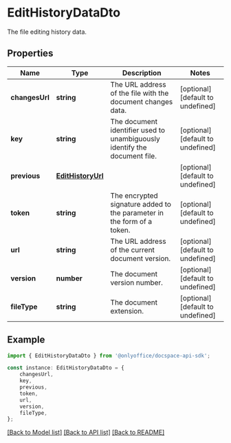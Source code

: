 # EditHistoryDataDto

The file editing history data.

## Properties

Name | Type | Description | Notes
------------ | ------------- | ------------- | -------------
**changesUrl** | **string** | The URL address of the file with the document changes data. | [optional] [default to undefined]
**key** | **string** | The document identifier used to unambiguously identify the document file. | [optional] [default to undefined]
**previous** | [**EditHistoryUrl**](EditHistoryUrl.md) |  | [optional] [default to undefined]
**token** | **string** | The encrypted signature added to the parameter in the form of a token. | [optional] [default to undefined]
**url** | **string** | The URL address of the current document version. | [optional] [default to undefined]
**version** | **number** | The document version number. | [optional] [default to undefined]
**fileType** | **string** | The document extension. | [optional] [default to undefined]

## Example

```typescript
import { EditHistoryDataDto } from '@onlyoffice/docspace-api-sdk';

const instance: EditHistoryDataDto = {
    changesUrl,
    key,
    previous,
    token,
    url,
    version,
    fileType,
};
```

[[Back to Model list]](../README.md#documentation-for-models) [[Back to API list]](../README.md#documentation-for-api-endpoints) [[Back to README]](../README.md)
